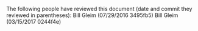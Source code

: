 The following people have reviewed this document (date and commit they reviewed in parentheses):
Bill Gleim (07/29/2016 3495fb5) Bill Gleim (03/15/2017 0244f4e)
